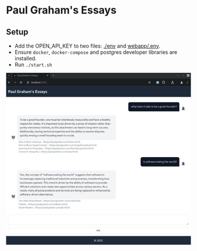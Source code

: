 # Paul Graham's Essays

## Setup

* Add the OPEN_API_KEY to two files: [./env](./.env) and [webapp/.env](./webapp/.env).
* Ensure `docker`, `docker-compose` and postgres developer libraries are installed.
* Run `./start.sh`

![](./screenshot.jpg)
